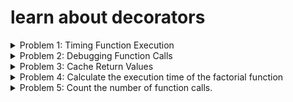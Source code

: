 # learn about decorators


<details>
<summary>
Problem 1: Timing Function Execution
</summary>
Problem: Write a decorator that measures the time a function takes to execute.
</details>


<details>
<summary>
Problem 2: Debugging Function Calls
</summary>
Problem: Create a decorator to print the function name and the values of its arguments every time the function is called.
</details>


<details>
<summary>
Problem 3: Cache Return Values
</summary>
Problem: Implement a decorator that caches the return values of a function, so that when it's called with the same arguments, the cached value is returned instead of re-executing the function.
</details>

<details>
<summary>
Problem 4: Calculate the execution time of the factorial function
</summary>
Problem: Create a decorator timer that measures the execution time of any function it decorates. Then, apply it to a function that calculates the factorial of a number.
</details>

<details>
<summary>
Problem 5: Count the number of function calls.
</summary>
Problem: Write a decorator called count_calls that counts how many times a function is called.
Display the count each time the function is invoked.
</details>